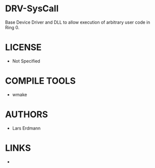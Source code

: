 # DRV-SysCall
Base Device Driver and DLL to allow execution of arbitrary user code in Ring 0.

LICENSE
===============
* Not Specified

COMPILE TOOLS
===============
* wmake

AUTHORS
===============
* Lars Erdmann

LINKS
===============
* 
